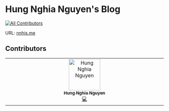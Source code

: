 # Hung Nghia Nguyen's Blog

[![All Contributors](https://img.shields.io/github/all-contributors/nnhjs/nnhjs?color=ee8449&style=flat-square)](#contributors)

URL: [nnhjs.me](https://nnhjs.me)

## Contributors

<!-- ALL-CONTRIBUTORS-LIST:START - Do not remove or modify this section -->
<!-- prettier-ignore-start -->
<!-- markdownlint-disable -->
<table>
  <tbody>
    <tr>
      <td align="center" valign="top" width="14.28%"><a href="http://nnhjs.me"><img src="https://avatars.githubusercontent.com/u/52577080?v=4?s=100" width="100px;" alt="Hung Nghia Nguyen"/><br /><sub><b>Hung Nghia Nguyen</b></sub></a><br /><a href="#code-nnhjs" title="Code">💻</a></td>
    </tr>
  </tbody>
</table>

<!-- markdownlint-restore -->
<!-- prettier-ignore-end -->

<!-- ALL-CONTRIBUTORS-LIST:END -->
